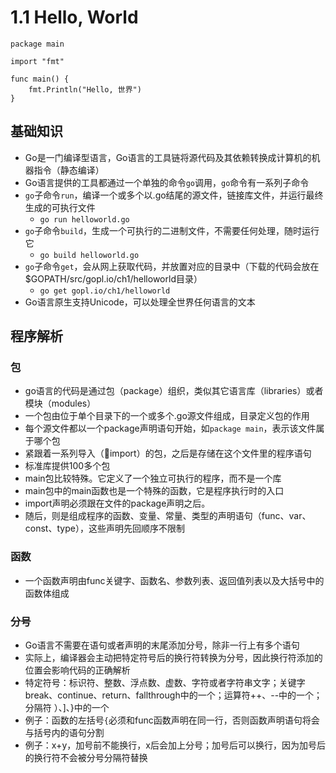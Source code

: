# 1.1 Hello, World

```
package main

import "fmt"

func main() {
    fmt.Println("Hello, 世界")
}
```

## 基础知识
- Go是一门编译型语言，Go语言的工具链将源代码及其依赖转换成计算机的机器指令（静态编译）
- Go语言提供的工具都通过一个单独的命令`go`调用，`go`命令有一系列子命令
- `go`子命令`run`，编译一个或多个以.go结尾的源文件，链接库文件，并运行最终生成的可执行文件
	- `go run helloworld.go`
- `go`子命令`build`，生成一个可执行的二进制文件，不需要任何处理，随时运行它
	- `go build helloworld.go`
- `go`子命令`get`，会从网上获取代码，并放置对应的目录中（下载的代码会放在$GOPATH/src/gopl.io/ch1/helloworld目录）
	- `go get gopl.io/ch1/helloworld`
- Go语言原生支持Unicode，可以处理全世界任何语言的文本
	
## 程序解析

### 包
- go语言的代码是通过包（package）组织，类似其它语言库（libraries）或者模块（modules） 
- 一个包由位于单个目录下的一个或多个.go源文件组成，目录定义包的作用
- 每个源文件都以一个package声明语句开始，如`package main`，表示该文件属于哪个包
- 紧跟着一系列导入（import）的包，之后是存储在这个文件里的程序语句
- 标准库提供100多个包
- main包比较特殊。它定义了一个独立可执行的程序，而不是一个库
- main包中的main函数也是一个特殊的函数，它是程序执行时的入口
- import声明必须跟在文件的package声明之后。
- 随后，则是组成程序的函数、变量、常量、类型的声明语句（func、var、const、type），这些声明先回顺序不限制

### 函数
- 一个函数声明由func关键字、函数名、参数列表、返回值列表以及大括号中的函数体组成

### 分号
- Go语言不需要在语句或者声明的末尾添加分号，除非一行上有多个语句
- 实际上，编译器会主动把特定符号后的换行符转换为分号，因此换行符添加的位置会影响代码的正确解析
- 特定符号：标识符、整数、浮点数、虚数、字符或者字符串文字；关键字break、continue、return、fallthrough中的一个；运算符++、--中的一个；分隔符 ）、]、}中的一个
- 例子：函数的左括号`{`必须和func函数声明在同一行，否则函数声明语句将会与括号内的语句分割
- 例子：x+y，加号前不能换行，x后会加上分号；加号后可以换行，因为加号后的换行符不会被分号分隔符替换
